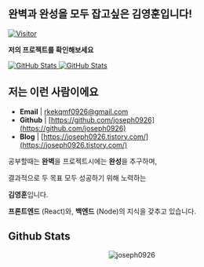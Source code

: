 <h2>완벽과 완성을 모두 잡고싶은 <b>김영훈</b>입니다!</h2>

[![Visitor](https://visitor-badge.laobi.icu/badge?page_id=joseph0926.joseph0926)](https://github.com/joseph0926)

__저의 프로젝트를 확인해보세요__

<div>
  <p>
    <a href="https://github.com/joseph0926/project_02-MoneyNote">
      <img src="https://github-readme-stats.vercel.app/api/pin/?username=joseph0926&repo=project_02-MoneyNote" alt="GitHub Stats" />
    </a>
    <a href="https://github.com/joseph0926/project_03-Barcelona-Fan-Community">
      <img src="https://github-readme-stats.vercel.app/api/pin/?username=joseph0926&repo=project_03-Barcelona-Fan-Community" alt="GitHub Stats" />
    </a>
  </p>
</div>


<h2>저는 이런 사람이에요</h2>

- **Email** |  rkekqmf0926@gmail.com
- **Github** | [https://github.com/joseph0926](https://github.com/joseph0926)
- **Blog** | [https://joseph0926.tistory.com/](https://joseph0926.tistory.com/)

공부할때는 **완벽**을 프로젝트시에는 **완성**을 추구하며, 

결과적으로 두 목표 모두 성공하기 위해 노력하는

**김영훈**입니다.

**프론트엔드** (React)와, **백엔드** (Node)의 지식을 갖추고 있습니다.

<h2>Github Stats</h2>

<p align="center"> <img src="https://github-readme-stats.vercel.app/api?username=joseph0926&show_icons=true&theme=gotham" alt="joseph0926" />
